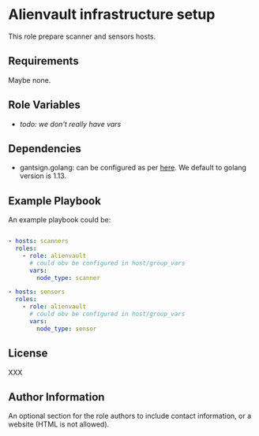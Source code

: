 # Alienvault infrastructure setup

This role prepare scanner and sensors hosts.

## Requirements

Maybe none.

## Role Variables

* *todo: we don't really have vars*

## Dependencies

* gantsign.golang: can be configured as per [here](https://github.com/gantsign/ansible-role-golang). We default to golang version is 1.13.

## Example Playbook

An example playbook could be:


```yaml

- hosts: scanners
  roles:
    - role: alienvault
      # could obv be configured in host/group_vars
      vars:
        node_type: scanner

- hosts: sensors
  roles:
    - role: alienvault
      # could obv be configured in host/group_vars
      vars:
        node_type: sensor

```

License
-------

XXX

Author Information
------------------

An optional section for the role authors to include contact information, or a website (HTML is not allowed).
